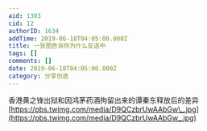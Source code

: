 ```yaml
---
aid: 1303
cid: 12
authorID: 1634
addTime: 2019-06-18T04:05:00.000Z
title: 一张图告诉你为什么反送中
tags: []
comments: []
date: 2019-06-18T04:05:00.000Z
category: 分享创造
---
```


香港黄之锋出狱和因鸿茅药酒拘留出来的谭秦东释放后的差异 [https://pbs.twimg.com/media/D9QCzbrUwAAbGw\_.jpg](https://pbs.twimg.com/media/D9QCzbrUwAAbGw_.jpg)
